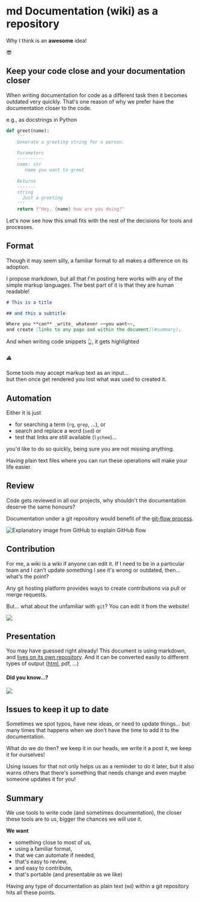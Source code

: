 # md Documentation (wiki) as a repository

Why I think is an **awesome** idea!

😎


## Keep your code close and your documentation closer

When writing documentation for code as a different task then it becomes outdated
very quickly. That's one reason of why we prefer have the documentation closer
to the code.

e.g., as docstrings in Python

```python
def greet(name):
    '''
    Generate a greeting string for a person.
    
    Parameters
    ----------
    name: str
       name you want to greet
       
    Returns
    -------
    string
      Just a greeting
    '''
    return f"Hey, {name} how are you doing?"
```

Let's now see how this small fits with the rest of the decisions for tools and
processes.


## Format

Though it may seem silly, a familiar format to all makes a difference on its adoption.

I propose markdown, but all that I'm posting here works with any of the simple
markup languages. The best part of it is that they are human readable!


```markdown
# This is a title

## and this a subtitle 

Where you **can** _write_ whatever ~~you want~~, 
and create [links to any page and within the document](#summary).
```

And when writing code snippets 👆, it gets highlighted


##### ⚠ 

Some tools may accept markup text as an input... <br>
but then once get rendered you lost what was used to created it.


## Automation

Either it is just
- for searching a term (`rg`, `grep`, ...), or
- search and replace a word (`sed`) or
- test that links are still available (`lychee`)... 

you'd like to do so quickly, being sure you are not missing anything.

Having plain text files where you can run these operations will make your life easier.

## Review

Code gets reviewed in all our projects, why shouldn't the documentation deserve the same honours?

Documentation under a git repository would benefit of the [git-flow process](https://guides.github.com/introduction/flow/).

![Explanatory image from GitHub to explain GitHub flow](https://i.imgur.com/uZB2BjY.png)

## Contribution

For me, a wiki is a wiki if anyone can edit it. If I need to be in a particular
team and I can't update something I see it's wrong or outdated, then... what's the point?

Any git hosting platform provides ways to create contributions via pull or merge requests.

But... what about the unfamiliar with `git`? You can edit it from the website!

![](https://i.imgur.com/Bh9b7y2.png)

## Presentation

You may have guessed right already! This document is using markdown, and [lives on its own repository](https://github.com/dpshelio/wiki_as_repo/blob/main/index.md). And it can be converted easily to different types of output ([html](index.html), pdf, ...)

#### Did you know...?

![](https://i.imgur.com/OPmLorX.png)

## Issues to keep it up to date

Sometimes we spot typos, have new ideas, or need to update things... but many
times that happens when we don't have the time to add it to the documentation.

What do we do then? we keep it in our heads, we write it a post it, we keep it for ourselves!

Using issues for that not only helps us as a reminder to do it later, but it
also warns others that there's something that needs change and even maybe
someone updates it for you!

## Summary

We use tools to write code (and sometimes documentation), the closer these tools
are to us, bigger the chances we will use it.

**We want**
- something close to most of us,
- using a familiar format,
- that we can automate if needed,
- that's easy to review,
- and easy to contribute,
- that's portable (and presentable as we like)

Having any type of documentation as plain text (`md`) within a git repository
hits all these points.


